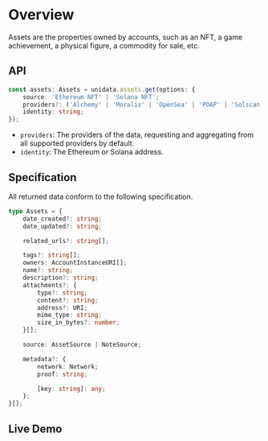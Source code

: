 # Overview

<Logos type="Assets" />

Assets are the properties owned by accounts, such as an NFT, a game achievement, a physical figure, a commodity for sale, etc.

## API

```ts
const assets: Assets = unidata.assets.get(options: {
    source: 'Ethereum NFT' | 'Solana NFT';
    providers?: ('Alchemy' | 'Moralis' | 'OpenSea' | 'POAP' | 'Solscan')[];
    identity: string;
});
```

-   `providers`: The providers of the data, requesting and aggregating from all supported providers by default.
-   `identity`: The Ethereum or Solana address.

## Specification

All returned data conform to the following specification.

```ts
type Assets = {
    date_created?: string;
    date_updated?: string;

    related_urls?: string[];

    tags?: string[];
    owners: AccountInstanceURI[];
    name?: string;
    description?: string;
    attachments?: {
        type?: string;
        content?: string;
        address?: URI;
        mime_type: string;
        size_in_bytes?: number;
    }[];

    source: AssetSource | NoteSource;

    metadata?: {
        network: Network;
        proof: string;

        [key: string]: any;
    };
}[];
```

## Live Demo

<Assets :source="'Ethereum NFT'" :defaultIdentity="'0xC8b960D09C0078c18Dcbe7eB9AB9d816BcCa8944'" />
